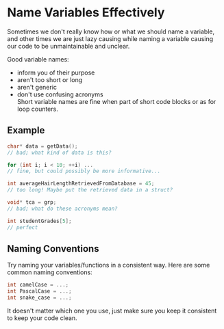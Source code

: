 # Name Variables Effectively

Sometimes we don't really know how or what we should name a variable, and other times we are just lazy causing while naming a variable causing our code to be unmaintainable and unclear.

Good variable names:
- inform you of their purpose
- aren't too short or long
- aren't generic
- don't use confusing acronyms \
Short variable names are fine when part of short code blocks or as for loop counters.
## Example
```c
char* data = getData();
// bad; what kind of data is this?

for (int i; i < 10; ++i) ...
// fine, but could possibly be more informative...

int averageHairLengthRetrievedFromDatabase = 45;
// too long! Maybe put the retrieved data in a struct?

void* tca = grp;
// bad; what do these acronyms mean?

int studentGrades[5];
// perfect
```

## Naming Conventions

Try naming your variables/functions in a consistent way. Here are some common naming conventions:
```c
int camelCase = ...;
int PascalCase = ...;
int snake_case = ...;
```
It doesn't matter which one you use, just make sure you keep it consistent to keep your code clean.
